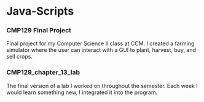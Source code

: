 # Java-Scripts
 
### CMP129 Final Project
Final project for my Computer Science II class at CCM. I created a farming simulator where the user can interact with a GUI to plant, harvest, buy, and sell crops.

### CMP129_chapter_13_lab
The final version of a lab I worked on throughout the semester. Each week I would learn something new, I integrated it into the program.
